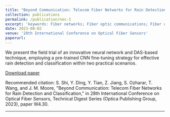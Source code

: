```yaml
---
title: "Beyond Communication: Telecom Fiber Networks for Rain Detection and Classification"
collection: publications
permalink: /publication/nec-1
excerpt: 'keywords: Fiber networks; Fiber optic communications; Fiber optic sensors; Neural networks; Optical fibers; Optical networks'
date: 2023-08-02
venue: '28th International Conference on Optical Fiber Sensors'
paperurl: 
---
```

We present the field trial of an innovative neural network and DAS-based technique, employing a pre-trained CNN fine-tuning strategy for effective rain detection and classification within two practical scenarios.

<a href="https://opg.optica.org/abstract.cfm?URI=OFS-2023-W4.30" target="_blank">Download paper</a>

Recommended citation: S. Shi, Y. Ding, Y. Tian, Z. Jiang, S. Ozharar, T. Wang, and J. M. Moore, "Beyond Communication: Telecom Fiber Networks for Rain Detection and Classification," in 28th International Conference on Optical Fiber Sensors, Technical Digest Series (Optica Publishing Group, 2023), paper W4.30.

---
